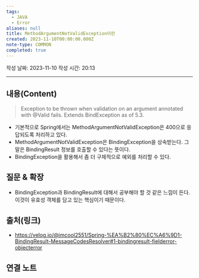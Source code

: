 ```yaml
---
tags:
  - JAVA
  - Error
aliases: null
title: MethodArgumentNotValidException이란
created: 2023-11-10T00:00:00.000Z
note-type: COMMON
completed: true
---
```

작성 날짜: 2023-11-10
작성 시간: 20:13


----
## 내용(Content)

> Exception to be thrown when validation on an argument annotated with @Valid fails. Extends BindException as of 5.3.

- 기본적으로 Spring에서는 MethodArgumentNotValidException은 400으로 응답되도록 처리하고 있다.
- MethodArgumentNotValidException은 BindingException을 상속받는다. 그 말은 BindingResult 정보를 호출할 수 있다는 뜻이다.
- BindingException을 활용해서 좀 더 구체적으로 예외를 처리할 수 있다.
## 질문 & 확장

- BindingException과 BindingResult에 대해서 공부해야 할 것 같은 느낌이 든다. 이것이 유효성 객체를 담고 있는 핵심이기 때문이다.

## 출처(링크)
- https://velog.io/@imcool2551/Spring-%EA%B2%80%EC%A6%9D1-BindingResult-MessageCodesResolver#1-bindingresult-fielderror-objecterror

## 연결 노트










